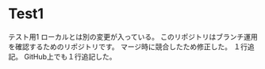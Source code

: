 # Test1
テスト用1
ローカルとは別の変更が入っている。
このリポジトリはブランチ運用を確認するためのリポジトリです。
マージ時に競合したため修正した。
１行追記。
GitHub上でも１行追記した。
